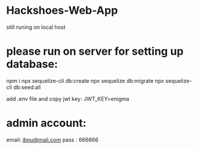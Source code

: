 # Hackshoes-Web-App
still runing on local host

# please run on server for setting up database:
npm i
npx sequelize-cli db:create
npx sequelize db:migrate
npx sequelize-cli db:seed:all

add .env file and copy jwt key:
JWT_KEY=enigma

# admin account:
email: ibnu@mail.com
pass : 666666
